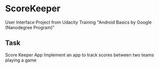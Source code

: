 # ScoreKeeper
User Interface Project from Udacity Training "Android Basics by Google (Nanodegree Program)"

## Task
Score Keeper App
Implement an app to track scores between two teams playing a game
